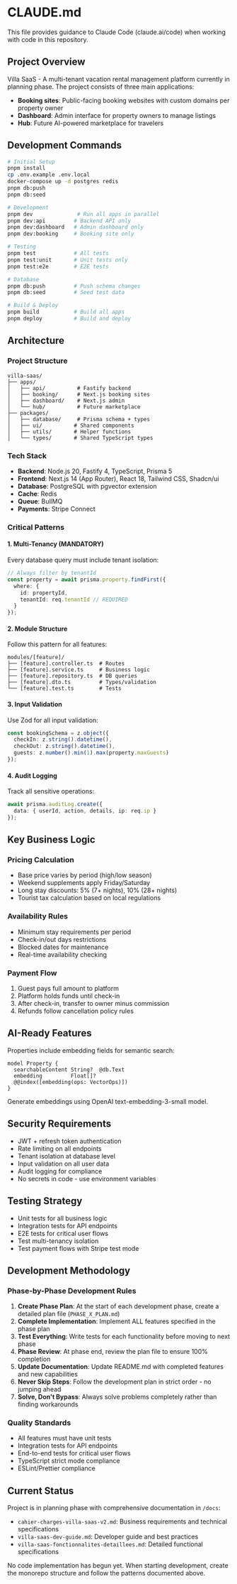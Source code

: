 # CLAUDE.md

This file provides guidance to Claude Code (claude.ai/code) when working with code in this repository.

## Project Overview

Villa SaaS - A multi-tenant vacation rental management platform currently in planning phase. The project consists of three main applications:
- **Booking sites**: Public-facing booking websites with custom domains per property owner
- **Dashboard**: Admin interface for property owners to manage listings
- **Hub**: Future AI-powered marketplace for travelers

## Development Commands

```bash
# Initial Setup
pnpm install
cp .env.example .env.local
docker-compose up -d postgres redis
pnpm db:push
pnpm db:seed

# Development
pnpm dev              # Run all apps in parallel
pnpm dev:api         # Backend API only
pnpm dev:dashboard   # Admin dashboard only
pnpm dev:booking     # Booking site only

# Testing
pnpm test            # All tests
pnpm test:unit       # Unit tests only
pnpm test:e2e        # E2E tests

# Database
pnpm db:push         # Push schema changes
pnpm db:seed         # Seed test data

# Build & Deploy
pnpm build           # Build all apps
pnpm deploy          # Build and deploy
```

## Architecture

### Project Structure
```
villa-saas/
├── apps/
│   ├── api/          # Fastify backend
│   ├── booking/      # Next.js booking sites
│   ├── dashboard/    # Next.js admin
│   └── hub/          # Future marketplace
├── packages/
│   ├── database/     # Prisma schema + types
│   ├── ui/          # Shared components
│   ├── utils/       # Helper functions
│   └── types/       # Shared TypeScript types
```

### Tech Stack
- **Backend**: Node.js 20, Fastify 4, TypeScript, Prisma 5
- **Frontend**: Next.js 14 (App Router), React 18, Tailwind CSS, Shadcn/ui
- **Database**: PostgreSQL with pgvector extension
- **Cache**: Redis
- **Queue**: BullMQ
- **Payments**: Stripe Connect

### Critical Patterns

#### 1. Multi-Tenancy (MANDATORY)
Every database query must include tenant isolation:
```typescript
// Always filter by tenantId
const property = await prisma.property.findFirst({
  where: { 
    id: propertyId,
    tenantId: req.tenantId // REQUIRED
  }
});
```

#### 2. Module Structure
Follow this pattern for all features:
```
modules/[feature]/
├── [feature].controller.ts  # Routes
├── [feature].service.ts     # Business logic
├── [feature].repository.ts  # DB queries
├── [feature].dto.ts         # Types/validation
└── [feature].test.ts        # Tests
```

#### 3. Input Validation
Use Zod for all input validation:
```typescript
const bookingSchema = z.object({
  checkIn: z.string().datetime(),
  checkOut: z.string().datetime(),
  guests: z.number().min(1).max(property.maxGuests)
});
```

#### 4. Audit Logging
Track all sensitive operations:
```typescript
await prisma.auditLog.create({
  data: { userId, action, details, ip: req.ip }
});
```

## Key Business Logic

### Pricing Calculation
- Base price varies by period (high/low season)
- Weekend supplements apply Friday/Saturday
- Long stay discounts: 5% (7+ nights), 10% (28+ nights)
- Tourist tax calculation based on local regulations

### Availability Rules
- Minimum stay requirements per period
- Check-in/out days restrictions
- Blocked dates for maintenance
- Real-time availability checking

### Payment Flow
1. Guest pays full amount to platform
2. Platform holds funds until check-in
3. After check-in, transfer to owner minus commission
4. Refunds follow cancellation policy rules

## AI-Ready Features

Properties include embedding fields for semantic search:
```prisma
model Property {
  searchableContent String?  @db.Text
  embedding         Float[]? 
  @@index([embedding(ops: VectorOps)])
}
```

Generate embeddings using OpenAI text-embedding-3-small model.

## Security Requirements

- JWT + refresh token authentication
- Rate limiting on all endpoints
- Tenant isolation at database level
- Input validation on all user data
- Audit logging for compliance
- No secrets in code - use environment variables

## Testing Strategy

- Unit tests for all business logic
- Integration tests for API endpoints
- E2E tests for critical user flows
- Test multi-tenancy isolation
- Test payment flows with Stripe test mode

## Development Methodology

### Phase-by-Phase Development Rules
1. **Create Phase Plan**: At the start of each development phase, create a detailed plan file (`PHASE_X_PLAN.md`)
2. **Complete Implementation**: Implement ALL features specified in the phase plan
3. **Test Everything**: Write tests for each functionality before moving to next phase
4. **Phase Review**: At phase end, review the plan file to ensure 100% completion
5. **Update Documentation**: Update README.md with completed features and new capabilities
6. **Never Skip Steps**: Follow the development plan in strict order - no jumping ahead
7. **Solve, Don't Bypass**: Always solve problems completely rather than finding workarounds

### Quality Standards
- All features must have unit tests
- Integration tests for API endpoints
- End-to-end tests for critical user flows
- TypeScript strict mode compliance
- ESLint/Prettier compliance

## Current Status

Project is in planning phase with comprehensive documentation in `/docs`:
- `cahier-charges-villa-saas-v2.md`: Business requirements and technical specifications
- `villa-saas-dev-guide.md`: Developer guide and best practices
- `villa-saas-fonctionnalites-detaillees.md`: Detailed functional specifications

No code implementation has begun yet. When starting development, create the monorepo structure and follow the patterns documented above.